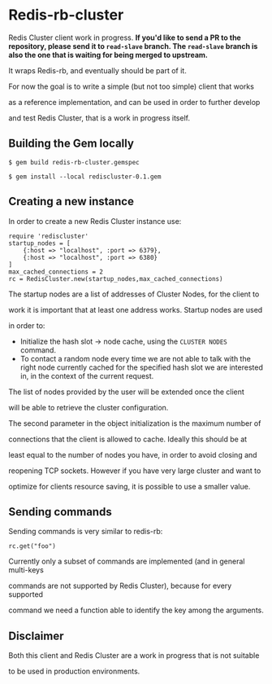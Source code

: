 # Redis-rb-cluster

Redis Cluster client work in progress. __If you'd like to send a PR to the repository, please send it to `read-slave` branch. The `read-slave` branch is also the one that is waiting for being merged to upstream.__

It wraps Redis-rb, and eventually should be part of it.

For now the goal is to write a simple (but not too simple) client that works

as a reference implementation, and can be used in order to further develop

and test Redis Cluster, that is a work in progress itself.

## Building the Gem locally

`$ gem build redis-rb-cluster.gemspec`

`$ gem install --local rediscluster-0.1.gem`

## Creating a new instance

In order to create a new Redis Cluster instance use:

``` 
require 'rediscluster'
startup_nodes = [
    {:host => "localhost", :port => 6379},
    {:host => "localhost", :port => 6380}
]
max_cached_connections = 2
rc = RedisCluster.new(startup_nodes,max_cached_connections)
```

The startup nodes are a list of addresses of Cluster Nodes, for the client to

work it is important that at least one address works. Startup nodes are used

in order to:

- Initialize the hash slot -> node cache, using the `CLUSTER NODES` command.
- To contact a random node every time we are not able to talk with the right node currently cached for the specified hash slot we are interested in, in the context of the current request.

The list of nodes provided by the user will be extended once the client

will be able to retrieve the cluster configuration.

The second parameter in the object initialization is the maximum number of

connections that the client is allowed to cache. Ideally this should be at

least equal to the number of nodes you have, in order to avoid closing and

reopening TCP sockets. However if you have very large cluster and want to

optimize for clients resource saving, it is possible to use a smaller value.

## Sending commands

Sending commands is very similar to redis-rb:

``` 
rc.get("foo")
```

Currently only a subset of commands are implemented (and in general multi-keys

commands are not supported by Redis Cluster), because for every supported

command we need a function able to identify the key among the arguments.

## Disclaimer

Both this client and Redis Cluster are a work in progress that is not suitable

to be used in production environments.
